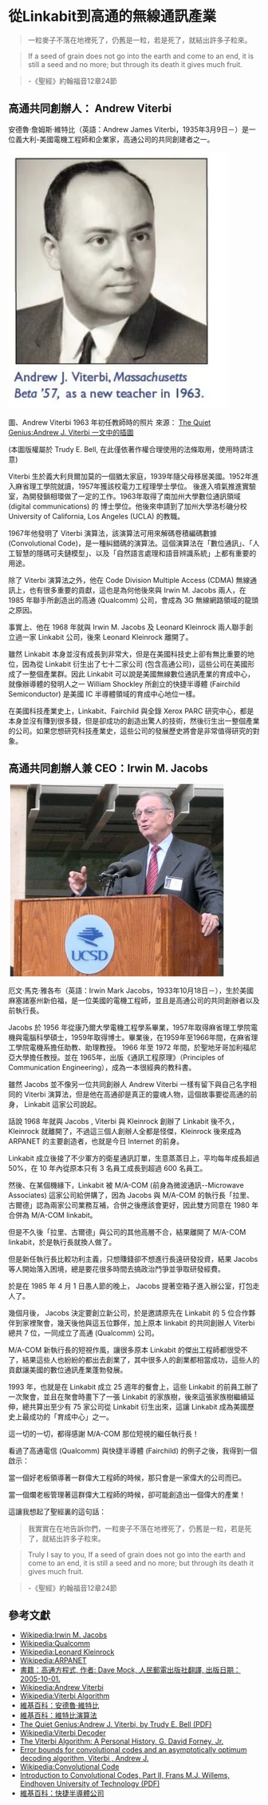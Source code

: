 # 從Linkabit到高通的無線通訊產業

> 一粒麥子不落在地裡死了，仍舊是一粒，若是死了，就結出許多子粒來。

> If a seed of grain does not go into the earth and come to an end, it is still a seed and no more; but through its death it gives much fruit.

> -《聖經》約翰福音12章24節


## 高通共同創辦人： Andrew Viterbi

安德魯·詹姆斯·維特比（英語：Andrew James Viterbi，1935年3月9日－）是一位義大利-美國電機工程師和企業家，高通公司的共同創建者之一。

![](./img/Viterbi.png)

圖、Andrew Viterbi 1963 年初任教師時的照片
來源： [The Quiet Genius:Andrew J. Viterbi 一文中的插圖](http://viterbi.usc.edu/tools/download/?asset=%2Fassets%2F002%2F29981.pdf&name=BENTSP06_p17-21_Viterbi.pdf)

(本圖版權屬於 Trudy E. Bell, 在此僅依著作權合理使用的法條取用，使用時請注意)

Viterbi 生於義大利貝爾加莫的一個猶太家庭，1939年隨父母移居美國。1952年進入麻省理工學院就讀，1957年獲該校電力工程理學士學位。 後進入噴氣推進實驗室，為開發鎖相環做了一定的工作。1963年取得了南加州大學數位通訊領域 (digital communications) 的 博士學位。他後來申請到了加州大學洛杉磯分校 University of California, Los Angeles (UCLA) 的教職。

1967年他發明了 Viterbi 演算法，該演算法可用來解碼卷積編碼數據 (Convolutional Code)，是一種糾錯碼的演算法。這個演算法在「數位通訊」、「人工智慧的隱碼可夫鏈模型」、以及「自然語言處理和語音辨識系統」上都有重要的用途。

除了 Viterbi 演算法之外，他在 Code Division Multiple Access (CDMA) 無線通訊上，也有很多重要的貢獻，這也是為何他後來與 Irwin M. Jacobs 兩人，在 1985 年聯手所創造出的高通 (Qualcomm) 公司，會成為 3G 無線網路領域的龍頭之原因。

事實上、他在 1968 年就與 Irwin M. Jacobs 及 Leonard Kleinrock 兩人聯手創立過一家 Linkabit 公司，後來 Leonard Kleinrock 離開了。

雖然 Linkabit 本身並沒有成長到非常大，但是在美國科技史上卻有無比重要的地位，因為從 Linkabit 衍生出了七十二家公司 (包含高通公司)，這些公司在美國形成了一整個產業群。因此 Linkabit 可以說是美國無線數位通訊產業的育成中心，就像辦導體的發明人之一 William Shockley 所創立的快捷半導體 (Fairchild Semiconductor) 是美國 IC 半導體領域的育成中心地位一樣。

在美國科技產業史上，Linkabit、Fairchild 與全錄 Xerox PARC 研究中心，都是本身並沒有賺到很多錢，但是卻成功的創造出驚人的技術，然後衍生出一整個產業的公司。如果您想研究科技產業史，這些公司的發展歷史將會是非常值得研究的對象。

## 高通共同創辦人兼 CEO：Irwin M. Jacobs

![](./img/IrwinJacobs.jpg)

厄文·馬克·雅各布（英語：Irwin Mark Jacobs，1933年10月18日－），生於美國麻塞諸塞州新伯福，是一位美國的電機工程師，並且是高通公司的共同創辦者以及前執行長。


Jacobs 於 1956 年從康乃爾大學電機工程學系畢業，1957年取得麻省理工學院電機與電腦科學碩士，1959年取得博士。畢業後，在1959年至1966年間，在麻省理工學院電機系擔任助教、助理教授。 1966 年至 1972 年間，於聖地牙哥加利福尼亞大學擔任教授。並在 1965年，出版《通訊工程原理》（Principles of Communication Engineering），成為一本很經典的教科書。

雖然 Jacobs 並不像另一位共同創辦人 Andrew Viterbi 一樣有留下與自己名字相同的 Viterbi 演算法，但是他在高通卻是真正的靈魂人物，這個故事要從高通的前身， Linkabit 這家公司說起。

話說 1968 年就與 Jacobs , Viterbi 與 Kleinrock 創辦了 Linkabit 後不久， Kleinrock 就離開了，不過這三個人創辦人全都是怪傑，Kleinrock 後來成為 ARPANET 的主要創造者，也就是今日 Internet 的前身。

Linkabit 成立後接了不少軍方的衛星通訊訂單，生意蒸蒸日上，平均每年成長超過 50%，在 10 年內從原本只有 3 名員工成長到超過 600 名員工。

然後、在某個機緣下，Linkabit 被 M/A-COM (前身為微波通訊--Microwave Associates) 這家公司給併購了，因為 Jacobs 與 M/A-COM 的執行長「拉里、古爾德」認為兩家公司業務互補，合併之後應該會更好，因此雙方同意在 1980 年合併為 M/A-COM linkabit。

但是不久後「拉里、古爾德」與公司的其他高層不合，結果離開了 M/A-COM linkabit，於是執行長就換人做了。

但是新任執行長比較功利主義，只想賺錢卻不想進行長遠研發投資，結果 Jacobs 等人開始落入困境，總是要花很多時間去搞政治鬥爭並爭取研發經費。

於是在 1985 年 4 月 1 日愚人節的晚上， Jacobs 提著空箱子進入辦公室，打包走人了。

幾個月後， Jacobs 決定要創立新公司，於是邀請原先在 Linkabit 的 5 位合作夥伴到家裡聚會，幾天後他與這五位夥伴，加上原本 linkabit 的共同創辦人 Viterbi 總共 7 位，一同成立了高通 (Qualcomm) 公司。

M/A-COM 新執行長的短視作風，讓很多原本 Linkabit 的傑出工程師都很受不了，結果這些人也紛紛的都出去創業了，其中很多人的創業都相當成功，這些人的貢獻讓美國的數位通訊產業蓬勃發展。

1993 年，也就是在 Linkabit 成立 25 週年的餐會上，這些 Linkabit 的前員工辦了一次聚會，並且在聚會時畫下了一張 Linkabit 的家族樹，後來這張家族樹繼續延伸，總共算出至少有 75 家公司從 Linkabit 衍生出來，這讓 Linkabit 成為美國歷史上最成功的「育成中心」之一。

這一切的一切，都得感謝 M/A-COM 那位短視的繼任執行長！

看過了高通電信 (Qualcomm) 與快捷半導體 (Fairchild) 的例子之後，我得到一個啟示：

當一個好老板領導著一群偉大工程師的時候，那只會是一家偉大的公司而已。

當一個爛老板管理著這群偉大工程師的時候，卻可能創造出一個偉大的產業！

這讓我想起了聖經裏的這句話：

> 我實實在在地告訴你們，一粒麥子不落在地裡死了，仍舊是一粒，若是死了，就結出許多子粒來。

> Truly I say to you, If a seed of grain does not go into the earth and come to an end, it is still a seed and no more; but through its death it gives much fruit.

> -《聖經》約翰福音12章24節

## 參考文獻

* [Wikipedia:Irwin M. Jacobs](http://en.wikipedia.org/wiki/Irwin_M._Jacobs)
* [Wikipedia:Qualcomm](http://en.wikipedia.org/wiki/Qualcomm)
* [Wikipedia:Leonard Kleinrock](http://en.wikipedia.org/wiki/Leonard_Kleinrock)
* [Wikipedia:ARPANET](http://en.wikipedia.org/wiki/ARPANET)
* [書籍：高通方程式, 作者: Dave Mock, 人民郵電出版社翻譯, 出版日期：2005-10-01.](http://findbook.tw/book/9787115137845/basic)
* [Wikipedia:Andrew Viterbi](http://en.wikipedia.org/wiki/Andrew_Viterbi)
* [Wikipedia:Viterbi Algorithm](http://en.wikipedia.org/wiki/Viterbi_algorithm)
* [維基百科：安德魯·維特比](http://zh.wikipedia.org/wiki/%E5%AE%89%E5%BE%B7%E9%B2%81%C2%B7%E7%BB%B4%E7%89%B9%E6%AF%94)
* [維基百科：維特比演算法](http://zh.wikipedia.org/wiki/%E7%BB%B4%E7%89%B9%E6%AF%94%E7%AE%97%E6%B3%95)
* [The Quiet Genius:Andrew J. Viterbi, by Trudy E. Bell (PDF)](http://viterbi.usc.edu/tools/download/?asset=%2Fassets%2F002%2F29981.pdf&name=BENTSP06_p17-21_Viterbi.pdf)
* [Wikipedia:Viterbi Decoder](http://en.wikipedia.org/wiki/Viterbi_decoder)
* [The Viterbi Algorithm: A Personal History, G. David Forney, Jr.](http://arxiv.org/pdf/cs/0504020v2.pdf)
* [Error bounds for convolutional codes and an asymptotically optimum decoding algorithm, Viterbi , Andrew J.](http://www.itsoc.org/publications/papers/error-bounds-for-convolutional-codes-and-an-asymptotically-optimum-decoding-algorithm)
* [Wikipedia:Convolutional Code](http://en.wikipedia.org/wiki/Convolutional_code)
* [Introduction to Convolutional Codes, Part II, Frans M.J. Willems, Eindhoven University of Technology (PDF)](http://www.sps.ele.tue.nl/members/F.M.J.Willems/TEACHING_files/MasterMath/convcodeparttwo.pdf)
* [維基百科：快捷半導體公司](http://zh.wikipedia.org/zh-tw/%E5%BF%AB%E6%8D%B7%E5%8D%8A%E5%B0%8E%E9%AB%94%E5%85%AC%E5%8F%B8)
